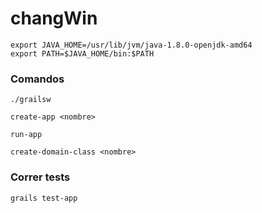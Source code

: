 # changWin

~~~
export JAVA_HOME=/usr/lib/jvm/java-1.8.0-openjdk-amd64
export PATH=$JAVA_HOME/bin:$PATH
~~~

### Comandos
`./grailsw`

`create-app <nombre>`

`run-app`

`create-domain-class <nombre>`

### Correr tests
`grails test-app`
